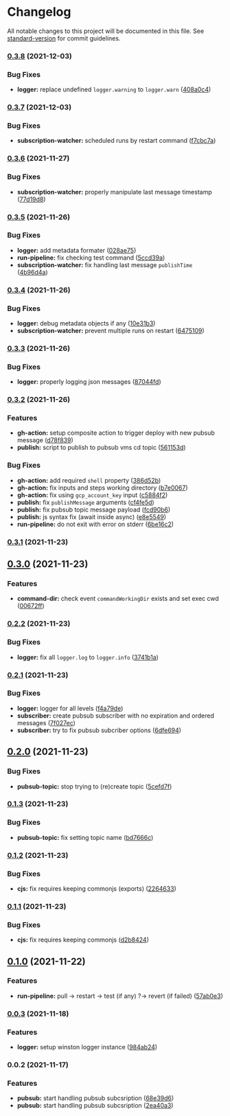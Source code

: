 # Changelog

All notable changes to this project will be documented in this file. See [standard-version](https://github.com/conventional-changelog/standard-version) for commit guidelines.

### [0.3.8](https://github.com/leomp12/gcp-vms-cd/compare/v0.3.7...v0.3.8) (2021-12-03)


### Bug Fixes

* **logger:** replace undefined `logger.warning` to `logger.warn` ([408a0c4](https://github.com/leomp12/gcp-vms-cd/commit/408a0c43074cd3740fcff8b4a29897c86e732b0f))

### [0.3.7](https://github.com/leomp12/gcp-vms-cd/compare/v0.3.6...v0.3.7) (2021-12-03)


### Bug Fixes

* **subscription-watcher:** scheduled runs by restart command ([f7cbc7a](https://github.com/leomp12/gcp-vms-cd/commit/f7cbc7ac98b001aad3cdcf81d83f086a408421c3))

### [0.3.6](https://github.com/leomp12/gcp-vms-cd/compare/v0.3.5...v0.3.6) (2021-11-27)


### Bug Fixes

* **subscription-watcher:** properly manipulate last message timestamp ([77d19d8](https://github.com/leomp12/gcp-vms-cd/commit/77d19d8f244bb93a89eca326a5dbb68a7352772e))

### [0.3.5](https://github.com/leomp12/gcp-vms-cd/compare/v0.3.4...v0.3.5) (2021-11-26)


### Bug Fixes

* **logger:** add metadata formater ([028ae75](https://github.com/leomp12/gcp-vms-cd/commit/028ae757bd0fe63c640266045a53157c2766b06c))
* **run-pipeline:** fix checking test command ([5ccd39a](https://github.com/leomp12/gcp-vms-cd/commit/5ccd39a1532f41e317561eca151684a2ae5f8bcd))
* **subscription-watcher:** fix handling last message `publishTime` ([4b96d4a](https://github.com/leomp12/gcp-vms-cd/commit/4b96d4ab5b56261c091a00dafaf4ef7589d07bea))

### [0.3.4](https://github.com/leomp12/gcp-vms-cd/compare/v0.3.3...v0.3.4) (2021-11-26)


### Bug Fixes

* **logger:** debug metadata objects if any ([10e31b3](https://github.com/leomp12/gcp-vms-cd/commit/10e31b376873ceeb19fa13f6ea319f8476374976))
* **subscription-watcher:** prevent multiple runs on restart ([6475109](https://github.com/leomp12/gcp-vms-cd/commit/6475109e278c61c1fc608c182e3037db64976e78))

### [0.3.3](https://github.com/leomp12/gcp-vms-cd/compare/v0.3.2...v0.3.3) (2021-11-26)


### Bug Fixes

* **logger:** properly logging json messages ([87044fd](https://github.com/leomp12/gcp-vms-cd/commit/87044fd22f18136bfcc7d870df5d4bd0376056ff))

### [0.3.2](https://github.com/leomp12/gcp-vms-cd/compare/v0.3.1...v0.3.2) (2021-11-26)


### Features

* **gh-action:** setup composite action to trigger deploy with new pubsub message ([d78f839](https://github.com/leomp12/gcp-vms-cd/commit/d78f8392482c7785d06abbc7765131aecea402d8))
* **publish:** script to publish to pubsub vms cd topic ([561153d](https://github.com/leomp12/gcp-vms-cd/commit/561153d7549693c7912d56cc3bbbdaf295bf6ff2))


### Bug Fixes

* **gh-action:** add required `shell` property ([386d52b](https://github.com/leomp12/gcp-vms-cd/commit/386d52be51162d93f81eaa14d85d032528049447))
* **gh-action:** fix inputs and steps working directory ([b7e0067](https://github.com/leomp12/gcp-vms-cd/commit/b7e00674606de1b0fe2148c852b2120e7149e59c))
* **gh-action:** fix using `gcp_account_key` input ([c5884f2](https://github.com/leomp12/gcp-vms-cd/commit/c5884f25b089a0f76e5f0c9a241362f6a5ddb4c7))
* **publish:** fix `publishMessage` arguments ([cf4fe5d](https://github.com/leomp12/gcp-vms-cd/commit/cf4fe5d3eda1836a64c15ee0b073700624e544c9))
* **publish:** fix pubsub topic message payload ([fcd90b6](https://github.com/leomp12/gcp-vms-cd/commit/fcd90b64b92ab142a142921ef5e37e3c6a828195))
* **publish:** js syntax fix (await inside async) ([e8e5549](https://github.com/leomp12/gcp-vms-cd/commit/e8e5549218b307361c2428b64e55e0a9255d66d7))
* **run-pipeline:** do not exit with error on stderr ([6be16c2](https://github.com/leomp12/gcp-vms-cd/commit/6be16c258a4d88336b0126af927d7b0e514a2b35))

### [0.3.1](https://github.com/leomp12/gcp-vms-cd/compare/v0.3.0...v0.3.1) (2021-11-23)

## [0.3.0](https://github.com/leomp12/gcp-vms-cd/compare/v0.2.2...v0.3.0) (2021-11-23)


### Features

* **command-dir:** check event `commandWorkingDir` exists and set exec cwd ([00672ff](https://github.com/leomp12/gcp-vms-cd/commit/00672ff88225d3719badeff6f67eb168917ff09b))

### [0.2.2](https://github.com/leomp12/gcp-vms-cd/compare/v0.2.1...v0.2.2) (2021-11-23)


### Bug Fixes

* **logger:** fix all `logger.log` to `logger.info` ([3741b1a](https://github.com/leomp12/gcp-vms-cd/commit/3741b1ae34f6f900c6399ac40f3f42715d1bbb06))

### [0.2.1](https://github.com/leomp12/gcp-vms-cd/compare/v0.2.0...v0.2.1) (2021-11-23)


### Bug Fixes

* **logger:** logger for all levels ([f4a79de](https://github.com/leomp12/gcp-vms-cd/commit/f4a79de8b71794a0f81b519efc95965dc7c2cf04))
* **subscriber:** create pubsub subscriber with no expiration and ordered messages ([7f027ec](https://github.com/leomp12/gcp-vms-cd/commit/7f027ec5de93cc9d71e3daa0dc2ccc50b7e4c7e9))
* **subscriber:** try to fix pubsub subcriber options ([6dfe694](https://github.com/leomp12/gcp-vms-cd/commit/6dfe694086bb99d713b963517090ced95640963a))

## [0.2.0](https://github.com/leomp12/gcp-vms-cd/compare/v0.1.3...v0.2.0) (2021-11-23)


### Bug Fixes

* **pubsub-topic:** stop trying to (re)create topic ([5cefd7f](https://github.com/leomp12/gcp-vms-cd/commit/5cefd7f22f99bb65bdf998291d3f31194c797a8d))

### [0.1.3](https://github.com/leomp12/gcp-vms-cd/compare/v0.1.2...v0.1.3) (2021-11-23)


### Bug Fixes

* **pubsub-topic:** fix setting topic name ([bd7666c](https://github.com/leomp12/gcp-vms-cd/commit/bd7666cb05bd1d90ad541d8f8267ddc088c56a4b))

### [0.1.2](https://github.com/leomp12/gcp-vms-cd/compare/v0.1.1...v0.1.2) (2021-11-23)


### Bug Fixes

* **cjs:** fix requires keeping commonjs (exports) ([2264633](https://github.com/leomp12/gcp-vms-cd/commit/22646334b157fcb1a733eda6c39f7d60e557670d))

### [0.1.1](https://github.com/leomp12/gcp-vms-cd/compare/v0.1.0...v0.1.1) (2021-11-23)


### Bug Fixes

* **cjs:** fix requires keeping commonjs ([d2b8424](https://github.com/leomp12/gcp-vms-cd/commit/d2b842484bf91f3af173ecd410b264c85f3e1703))

## [0.1.0](https://github.com/leomp12/gcp-vms-cd/compare/v0.0.3...v0.1.0) (2021-11-22)


### Features

* **run-pipeline:** pull -> restart -> test (if any) ?-> revert (if failed) ([57ab0e3](https://github.com/leomp12/gcp-vms-cd/commit/57ab0e33e92c71e39c28a65d9ca7cdc4bfe2811e))

### [0.0.3](https://github.com/leomp12/gcp-vms-cd/compare/v0.0.2...v0.0.3) (2021-11-18)


### Features

* **logger:** setup winston logger instance ([984ab24](https://github.com/leomp12/gcp-vms-cd/commit/984ab24624e15438aafdeb477e6851a334865280))

### 0.0.2 (2021-11-17)


### Features

* **pubsub:** start handling pubsub subcsription ([68e39d6](https://github.com/leomp12/gcp-vms-cd/commit/68e39d6b7992d86a6bca6148e52ab1f9d660e16b))
* **pubsub:** start handling pubsub subcsription ([2ea40a3](https://github.com/leomp12/gcp-vms-cd/commit/2ea40a3825bebdaf605d694ae20d416352606bb1))
